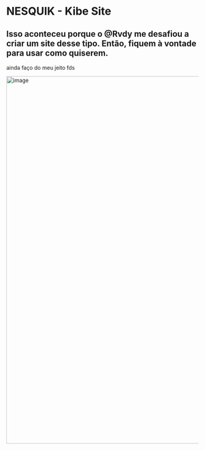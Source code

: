 # NESQUIK - Kibe Site
Isso aconteceu porque o @Rvdy me desafiou a criar um site desse tipo. Então, fiquem à vontade para usar como quiserem.
---
ainda faço do meu jeito fds

<img width="960" alt="image" src="https://github.com/user-attachments/assets/742fb152-85dc-469c-9e32-a0c7ce4c3427" />
